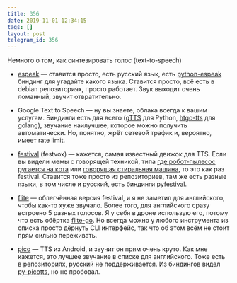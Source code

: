 ```yaml
---
title: 356
date: 2019-11-01 12:34:15
tags: []
layout: post
telegram_id: 356
---
```


Немного о том, как синтезировать голос (text-to-speech)

+ [espeak](http://espeak.sourceforge.net/) — ставится просто, есть русский язык, есть [python-espeak](https://github.com/relsi/python-espeak) биндинг для угадайте какого языка. Ставится просто, всё есть в debian репозиториях, просто работает. Звук выходит очень ломанный, звучит отвратительно.

+ Google Text to Speech — ну вы знаете, облака всегда к вашим услугам. Биндинги есть для всего ([gTTS](https://pypi.org/project/gTTS/) для Python, [htgo-tts](https://github.com/hegedustibor/htgo-tts) для golang), звучание наилучшее, которое можно получить автоматически. Но, понятно, жрёт сетевой трафик и, вероятно, имеет rate limit.

+ [festival](http://www.cstr.ed.ac.uk/projects/festival/) (festvox) — кажется, самая известный движок для TTS. Если вы видели мемы с говорящей техникой, типа [где робот-пылесос ругается на кота](https://youtu.be/t8GRiRvELcw) или [говорящая стиральная машина](https://youtu.be/3Qw2YeM128E), то это как раз festival. Ставится тоже просто из репозиториев, там же есть разные языки, в том числе и русский, есть биндинги [pyfestival](https://pypi.org/project/pyfestival/).

+ [flite](http://www.speech.cs.cmu.edu/flite/index.html) — облегчённая версия festival, и я не заметил для английского, чтобы как-то хуже звучало. Более того, для английского сразу встроено 5 разных голосов. Я у себя в дроне использую его, потому что есть обёртка [flite-go](https://github.com/gen2brain/flite-go). Но всегда можно у любого инструмента из списка просто дёрнуть CLI интерфейс, так что об этом всём не стоит прям сильно переживать.

+ [pico](https://www.openhab.org/addons/voice/picotts/) — TTS из Android, и звучит он прям очень круто. Как мне кажется, это лучшее звучание в списке для английского. Тоже есть в репозиториях, русский не поддерживается. Из биндингов видел [py-picotts](https://github.com/gooofy/py-picotts), но не пробовал.
